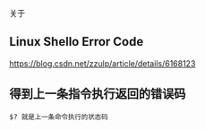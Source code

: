 关于


Linux Shello Error Code
--

https://blog.csdn.net/zzulp/article/details/6168123


得到上一条指令执行返回的错误码
--

```
$? 就是上一条命令执行的状态码
```



